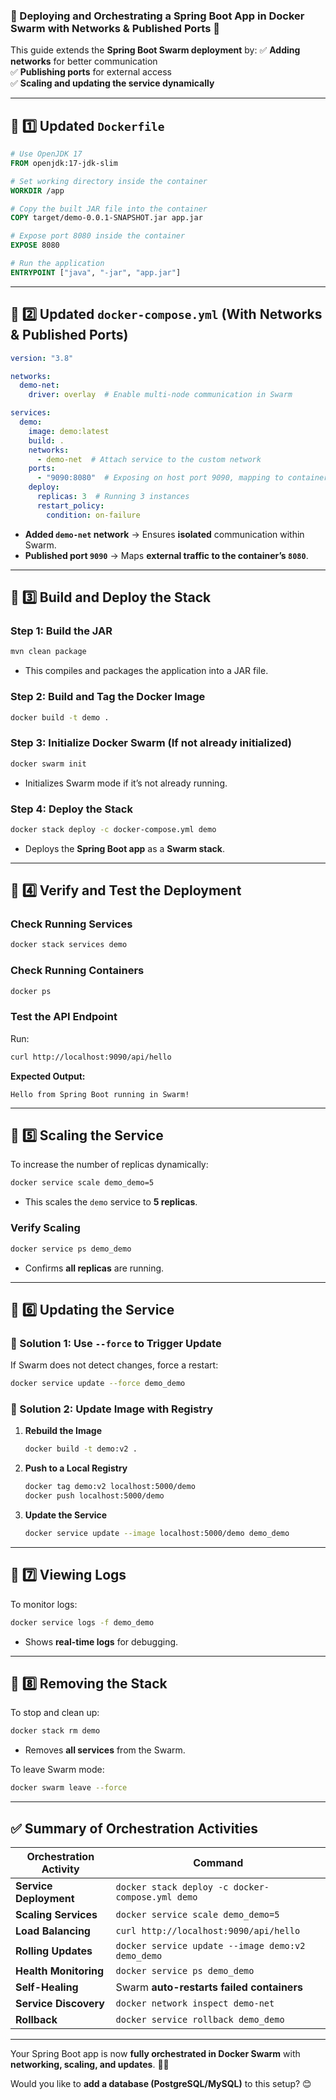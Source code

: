 ### **🔹 Deploying and Orchestrating a Spring Boot App in Docker Swarm with Networks & Published Ports** 🚀

This guide extends the **Spring Boot Swarm deployment** by:
✅ **Adding networks** for better communication  
✅ **Publishing ports** for external access  
✅ **Scaling and updating the service dynamically**  

---

## **📌 1️⃣ Updated `Dockerfile`**
```dockerfile
# Use OpenJDK 17
FROM openjdk:17-jdk-slim

# Set working directory inside the container
WORKDIR /app

# Copy the built JAR file into the container
COPY target/demo-0.0.1-SNAPSHOT.jar app.jar

# Expose port 8080 inside the container
EXPOSE 8080

# Run the application
ENTRYPOINT ["java", "-jar", "app.jar"]
```

---

## **📌 2️⃣ Updated `docker-compose.yml` (With Networks & Published Ports)**
```yaml
version: "3.8"

networks:
  demo-net:
    driver: overlay  # Enable multi-node communication in Swarm

services:
  demo:
    image: demo:latest
    build: .
    networks:
      - demo-net  # Attach service to the custom network
    ports:
      - "9090:8080"  # Exposing on host port 9090, mapping to container's 8080
    deploy:
      replicas: 3  # Running 3 instances
      restart_policy:
        condition: on-failure
```
- **Added `demo-net` network** → Ensures **isolated** communication within Swarm.  
- **Published port `9090`** → Maps **external traffic to the container’s `8080`**.  

---

## **🚀 3️⃣ Build and Deploy the Stack**
### **Step 1: Build the JAR**
```sh
mvn clean package
```
- This compiles and packages the application into a JAR file.

### **Step 2: Build and Tag the Docker Image**
```sh
docker build -t demo .
```

### **Step 3: Initialize Docker Swarm (If not already initialized)**
```sh
docker swarm init
```
- Initializes Swarm mode if it’s not already running.

### **Step 4: Deploy the Stack**
```sh
docker stack deploy -c docker-compose.yml demo
```
- Deploys the **Spring Boot app** as a **Swarm stack**.

---

## **📌 4️⃣ Verify and Test the Deployment**
### **Check Running Services**
```sh
docker stack services demo
```

### **Check Running Containers**
```sh
docker ps
```

### **Test the API Endpoint**
Run:
```sh
curl http://localhost:9090/api/hello
```
**Expected Output:**
```
Hello from Spring Boot running in Swarm!
```

---

## **📌 5️⃣ Scaling the Service**
To increase the number of replicas dynamically:
```sh
docker service scale demo_demo=5
```
- This scales the `demo` service to **5 replicas**.

### **Verify Scaling**
```sh
docker service ps demo_demo
```
- Confirms **all replicas** are running.

---

## **📌 6️⃣ Updating the Service**
### **🔹 Solution 1: Use `--force` to Trigger Update**
If Swarm does not detect changes, force a restart:
```sh
docker service update --force demo_demo
```

### **🔹 Solution 2: Update Image with Registry**
1. **Rebuild the Image**
   ```sh
   docker build -t demo:v2 .
   ```
2. **Push to a Local Registry**
   ```sh
   docker tag demo:v2 localhost:5000/demo
   docker push localhost:5000/demo
   ```
3. **Update the Service**
   ```sh
   docker service update --image localhost:5000/demo demo_demo
   ```

---

## **📌 7️⃣ Viewing Logs**
To monitor logs:
```sh
docker service logs -f demo_demo
```
- Shows **real-time logs** for debugging.

---

## **📌 8️⃣ Removing the Stack**
To stop and clean up:
```sh
docker stack rm demo
```
- Removes **all services** from the Swarm.

To leave Swarm mode:
```sh
docker swarm leave --force
```

---

## **✅ Summary of Orchestration Activities**
| **Orchestration Activity** | **Command** |
|---------------------------|-------------|
| **Service Deployment** | `docker stack deploy -c docker-compose.yml demo` |
| **Scaling Services** | `docker service scale demo_demo=5` |
| **Load Balancing** | `curl http://localhost:9090/api/hello` |
| **Rolling Updates** | `docker service update --image demo:v2 demo_demo` |
| **Health Monitoring** | `docker service ps demo_demo` |
| **Self-Healing** | Swarm **auto-restarts failed containers** |
| **Service Discovery** | `docker network inspect demo-net` |
| **Rollback** | `docker service rollback demo_demo` |

---
Your Spring Boot app is now **fully orchestrated in Docker Swarm** with **networking, scaling, and updates**. 🚀🔥  

Would you like to **add a database (PostgreSQL/MySQL)** to this setup? 😊